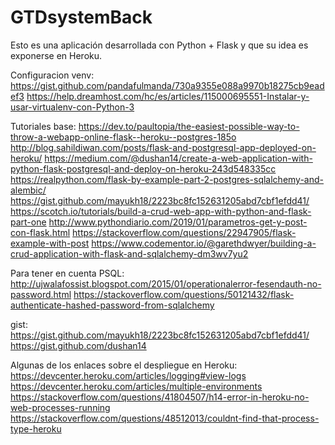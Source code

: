 # GTDsystemBack
Esto es una aplicación desarrollada con Python + Flask y que su idea es exponerse en Heroku.

Configuracion venv:
https://gist.github.com/pandafulmanda/730a9355e088a9970b18275cb9eadef3
https://help.dreamhost.com/hc/es/articles/115000695551-Instalar-y-usar-virtualenv-con-Python-3

Tutoriales base:
https://dev.to/paultopia/the-easiest-possible-way-to-throw-a-webapp-online-flask--heroku--postgres-185o
http://blog.sahildiwan.com/posts/flask-and-postgresql-app-deployed-on-heroku/
https://medium.com/@dushan14/create-a-web-application-with-python-flask-postgresql-and-deploy-on-heroku-243d548335cc
https://realpython.com/flask-by-example-part-2-postgres-sqlalchemy-and-alembic/
https://gist.github.com/mayukh18/2223bc8fc152631205abd7cbf1efdd41/
https://scotch.io/tutorials/build-a-crud-web-app-with-python-and-flask-part-one
http://www.pythondiario.com/2019/01/parametros-get-y-post-con-flask.html
https://stackoverflow.com/questions/22947905/flask-example-with-post
https://www.codementor.io/@garethdwyer/building-a-crud-application-with-flask-and-sqlalchemy-dm3wv7yu2

Para tener en cuenta PSQL:
http://ujwalafossist.blogspot.com/2015/01/operationalerror-fesendauth-no-password.html
https://stackoverflow.com/questions/50121432/flask-authenticate-hashed-password-from-sqlalchemy

gist:
https://gist.github.com/mayukh18/2223bc8fc152631205abd7cbf1efdd41/
https://gist.github.com/dushan14

Algunas de los enlaces sobre el despliegue en Heroku:
https://devcenter.heroku.com/articles/logging#view-logs
https://devcenter.heroku.com/articles/multiple-environments
https://stackoverflow.com/questions/41804507/h14-error-in-heroku-no-web-processes-running
https://stackoverflow.com/questions/48512013/couldnt-find-that-process-type-heroku
